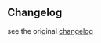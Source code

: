 ## Changelog

see the original [changelog](https://github.com/mauron85/react-native-background-geolocation/blob/master/CHANGES.md)
